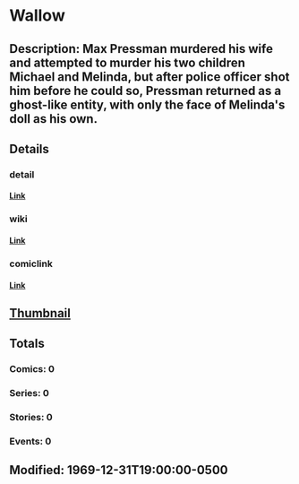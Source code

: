 # Wallow
## Description: Max Pressman murdered his wife and attempted to murder his two children Michael and Melinda, but after police officer shot him before he could so, Pressman returned as a ghost-like entity, with only the face of Melinda's doll as his own.
## Details
### detail
#### [Link](http://marvel.com/characters/2515/wallow?utm_campaign=apiRef&utm_source=225578a89fc76f3d20fbffda5d17a88d)
### wiki
#### [Link](http://marvel.com/universe/Wallow?utm_campaign=apiRef&utm_source=225578a89fc76f3d20fbffda5d17a88d)
### comiclink
#### [Link](http://marvel.com/comics/characters/1009700/wallow?utm_campaign=apiRef&utm_source=225578a89fc76f3d20fbffda5d17a88d)
## [Thumbnail](http://i.annihil.us/u/prod/marvel/i/mg/b/40/image_not_available.jpg)
## Totals
### Comics: 0
### Series: 0
### Stories: 0
### Events: 0
## Modified: 1969-12-31T19:00:00-0500